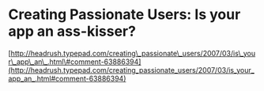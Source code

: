 <!--
id: 244103
link: http://tumblr.atmos.org/post/244103/creating-passionate-users-is-your-app-an-ass-kisser
slug: creating-passionate-users-is-your-app-an-ass-kisser
date: Tue Mar 20 2007 21:20:02 GMT-0700 (PDT)
publish: 2007-03-020
tags: 
title: Creating Passionate Users: Is your app an ass-kisser?
-->


Creating Passionate Users: Is your app an ass-kisser?
=====================================================

[http://headrush.typepad.com/creating\_passionate\_users/2007/03/is\_your\_app\_an\_.html\#comment-63886394](http://headrush.typepad.com/creating_passionate_users/2007/03/is_your_app_an_.html#comment-63886394)

